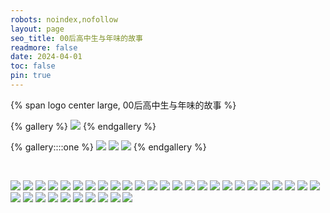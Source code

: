 ```yaml
---
robots: noindex,nofollow
layout: page
seo_title: 00后高中生与年味的故事
readmore: false
date: 2024-04-01
toc: false
pin: true
---
```


<p>
{% span logo center large, 00后高中生与年味的故事 %}
</p>

{% gallery %}
![](https://gcore.jsdelivr.net/gh/volantis-x/cdn-wallpaper/abstract/41F215B9-261F-48B4-80B5-4E86E165259E.jpeg)
{% endgallery %}

{% gallery::::one %}
![](https://gcore.jsdelivr.net/gh/volantis-x/cdn-wallpaper/abstract/B18FCBB3-67FD-48CC-B4F3-457BA145F17A.jpeg)
![](https://gcore.jsdelivr.net/gh/volantis-x/cdn-wallpaper/abstract/67239FBB-E15D-4F4F-8EE8-0F1C9F3C4E7C.jpeg)
![](https://gcore.jsdelivr.net/gh/volantis-x/cdn-wallpaper/abstract/00E0F0ED-9F1C-407A-9AA6-545649D919F4.jpeg)
{% endgallery %}

<br>

<!-- more -->
![](./img/nwpic/1.png)
![](./img/nwpic/2.png)
![](./img/nwpic/3.png)
![](./img/nwpic/4.png)
![](./img/nwpic/5.png)
![](./img/nwpic/6.png)
![](./img/nwpic/7.png)
![](./img/nwpic/8.png)
![](./img/nwpic/9.png)
![](./img/nwpic/10.png)
![](./img/nwpic/11.png)
![](./img/nwpic/12.png)
![](./img/nwpic/13.png)
![](./img/nwpic/14.png)
![](./img/nwpic/15.png)
![](./img/nwpic/16.png)
![](./img/nwpic/17.png)
![](./img/nwpic/18.png)
![](./img/nwpic/19.png)
![](./img/nwpic/20.png)
![](./img/nwpic/21.png)
![](./img/nwpic/22.png)
![](./img/nwpic/23.png)
![](./img/nwpic/24.png)
![](./img/nwpic/25.png)
![](./img/nwpic/26.png)
![](./img/nwpic/27.png)
![](./img/nwpic/28.png)
![](./img/nwpic/29.png)
![](./img/nwpic/30.png)
![](./img/nwpic/31.png)
![](./img/nwpic/32.png)
![](./img/nwpic/33.png)
![](./img/nwpic/34.png)
![](./img/nwpic/35.png)
